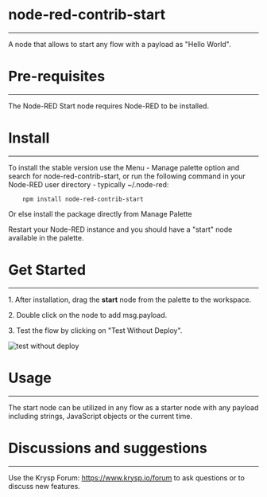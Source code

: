 # node-red-contrib-start
-------
A node that allows to start any flow with a payload as "Hello World".


# Pre-requisites
-------

The Node-RED Start node requires Node-RED to be installed.

# Install
-------

To install the stable version use the Menu - Manage palette option and search for node-red-contrib-start, or run the following command in your Node-RED user directory - typically ~/.node-red: 

        npm install node-red-contrib-start

Or else install the package directly from Manage Palette

Restart your Node-RED instance and you should have a "start" node available in the palette.

# Get Started
-------


<p>1. After installation, drag the <b>start</b> node from the palette to the workspace.</p>
<p>2. Double click on the node to add msg.payload.</p>
<p>3. Test the flow by clicking on "Test Without Deploy".</p>


<img src='https://static.node.krysp.io/templates/images/testWithoutDebug.png' alt='test without deploy'>

# Usage
-------

The start node can be utilized in any flow as a starter node with any payload including strings, JavaScript objects or the current time.

# Discussions and suggestions
-------

Use the Krysp Forum: https://www.krysp.io/forum to ask questions or to discuss new features.
